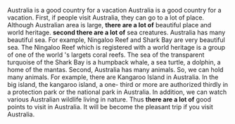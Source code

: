 Australia is a good country for a vacation
	Australia is a good country for a vacation. First, if people visit Australia, they can go to a lot of place. Although Australian area is large, __there are a lot of__ beautiful place and world heritage. __second there are a lot of__ sea creatures. Australia has many beautiful sea. For example, Ningaloo Reef and Shark Bay are very beautiful sea. The Ningaloo Reef which is registered with a world heritage is a group of one of the world  's largets coral reefs. The sea of the transparent turquoise of the Shark Bay is a humpback whale, a sea turtle, a dolphin, a home of the mantas. Second, Australia has many animals. So, we can hold many animals. For example, there are Kangaroo Island in Australia. In the big island, the kangaroo island, a one-  third or more are authorized thirdly in a protection park or the national park in Australia. In addition, we can watch various Australian wildlife living in nature. Thus __there are a lot of__ good points to visit in Australia. It will be become the pleasant trip if you visit Australia.
	
